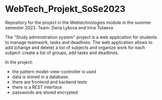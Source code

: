 # WebTech_Projekt_SoSe2023
Repository for the project in the Webtechnologies module in the summer semester 2023. 
Team: Daria Lykova and Irina Tutaeva

The "Study administration system" project is a web application for students to manage teamwork, tasks and deadlines.
The web application allows to add (change and delete) a list of subjects and organize work for each subject: create a list of groups, add tasks and deadlines.

In the project:
- the pattern model-view-controller is used
- data is stored in a database.
- there are frontend and backend tests
- there is a REST interface
- passwords are stored encrypted

